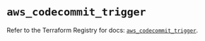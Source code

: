 # `aws_codecommit_trigger`

Refer to the Terraform Registry for docs: [`aws_codecommit_trigger`](https://registry.terraform.io/providers/hashicorp/aws/5.100.0/docs/resources/codecommit_trigger).
